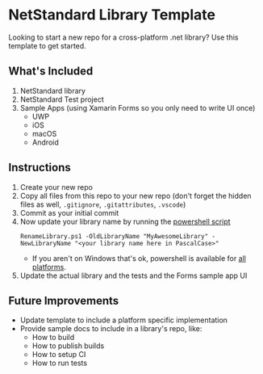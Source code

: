 # NetStandard Library Template

Looking to start a new repo for a cross-platform .net library?  Use this template to get started.

## What's Included

1. NetStandard library
1. NetStandard Test project
1. Sample Apps (using Xamarin Forms so you only need to write UI once)
    * UWP
    * iOS
    * macOS
    * Android

## Instructions

1. Create your new repo
1. Copy all files from this repo to your new repo (don't forget the hidden files as well, `.gitignore`, `.gitattributes`, `.vscode`)
1. Commit as your initial commit
1. Now update your library name by running the [powershell script](RenameLibrary.ps1)
    ```
    RenameLibrary.ps1 -OldLibraryName "MyAwesomeLibrary" -NewLibraryName "<your library name here in PascalCase>"
    ```
    * If you aren't on Windows that's ok, powershell is available for [all platforms](https://github.com/PowerShell/PowerShell#get-powershell).
1. Update the actual library and the tests and the Forms sample app UI

## Future Improvements

* Update template to include a platform specific implementation
* Provide sample docs to include in a library's repo, like:
    * How to build
    * How to publish builds
    * How to setup CI
    * How to run tests